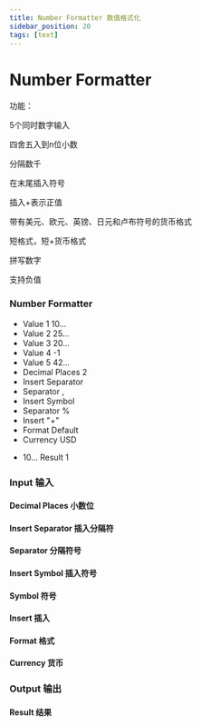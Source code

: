 ```yaml
---
title: Number Formatter 数值格式化
sidebar_position: 20
tags: [text]
---
```


# Number Formatter

功能：

5个同时数字输入

四舍五入到n位小数

分隔数千

在末尾插入符号

插入+表示正值

带有美元、欧元、英镑、日元和卢布符号的货币格式

短格式，短+货币格式

拼写数字

支持负值

<div className="patch-container">
    <div className="patch processor">
        <h3>Number Formatter</h3>
        <ul className="inputs">
            <li>Value 1 <span>10...</span></li>
            <li>Value 2 <span>25...</span></li>
            <li>Value 3 <span>20...</span></li>
            <li>Value 4 <span>-1</span></li>
            <li>Value 5 <span>42...</span></li>
            <li>Decimal Places <span>2</span></li>
            <li>Insert Separator <span className="checkbox-off"></span></li>
            <li>Separator <span>,</span></li>
            <li>Insert Symbol <span className="checkbox-off"></span></li>
            <li>Separator <span>%</span></li>
            <li>Insert "+" <span className="checkbox-off"></span></li>
            <li>Format <span>Default</span></li>
            <li>Currency <span>USD</span></li>
        </ul>
        <ul className="outputs">
            <li><span>10...</span> Result 1</li>
        </ul>
    </div>
</div>


<div className="port-descriptions">
<div className="inputs">

### Input 输入

#### Decimal Places 小数位

#### Insert Separator 插入分隔符

#### Separator 分隔符号

#### Insert Symbol 插入符号

#### Symbol 符号

#### Insert 插入

#### Format 格式

#### Currency 货币

</div>
<div className="outputs">

### Output 输出

#### Result 结果 

</div>
</div>